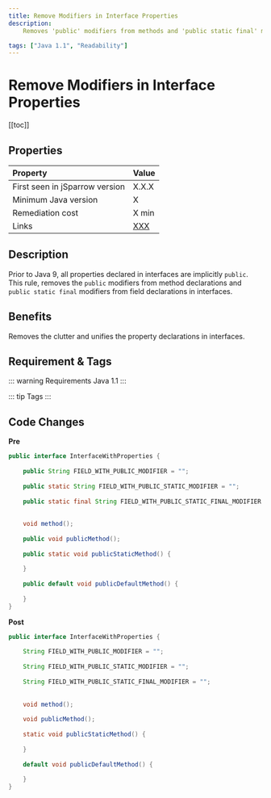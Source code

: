 ```yaml
---
title: Remove Modifiers in Interface Properties
description:
    Removes 'public' modifiers from methods and 'public static final' modifiers from fields declared in interfaces.

tags: ["Java 1.1", "Readability"]
---
```


# Remove Modifiers in Interface Properties

[[toc]]

## Properties

| Property                        | Value |
|:------------------------------- |:----- |
| First seen in jSparrow version  | X.X.X |
| Minimum Java version            | X     |
| Remediation cost                | X min |
| Links                           | [XXX](https://sonarcloud.io/organizations/default/rules?open=squid%3AXXX&rule_key=squid%3AXXX) |

## Description

Prior to Java 9, all properties declared in interfaces are implicitly `public`.  
This rule, removes the `public` modifiers from method declarations and `public static final` modifiers from field declarations in interfaces.


## Benefits

Removes the clutter and unifies the property declarations in interfaces. 

## Requirement & Tags

::: warning Requirements
Java 1.1
:::

::: tip Tags
<TagLinks />
:::

## Code Changes

__Pre__
```java
public interface InterfaceWithProperties {
	
	public String FIELD_WITH_PUBLIC_MODIFIER = "";
	
	public static String FIELD_WITH_PUBLIC_STATIC_MODIFIER = "";
	
	public static final String FIELD_WITH_PUBLIC_STATIC_FINAL_MODIFIER = "";
	
	
	void method();
	
	public void publicMethod();
	
	public static void publicStaticMethod() {
		
	}
	
	public default void publicDefaultMethod() {
		
	}
}

```

__Post__
```java
public interface InterfaceWithProperties {
	
	String FIELD_WITH_PUBLIC_MODIFIER = "";
	
	String FIELD_WITH_PUBLIC_STATIC_MODIFIER = "";
	
	String FIELD_WITH_PUBLIC_STATIC_FINAL_MODIFIER = "";
	
	
	void method();
	
	void publicMethod();
	
	static void publicStaticMethod() {
		
	}
	
	default void publicDefaultMethod() {
		
	}
}
```